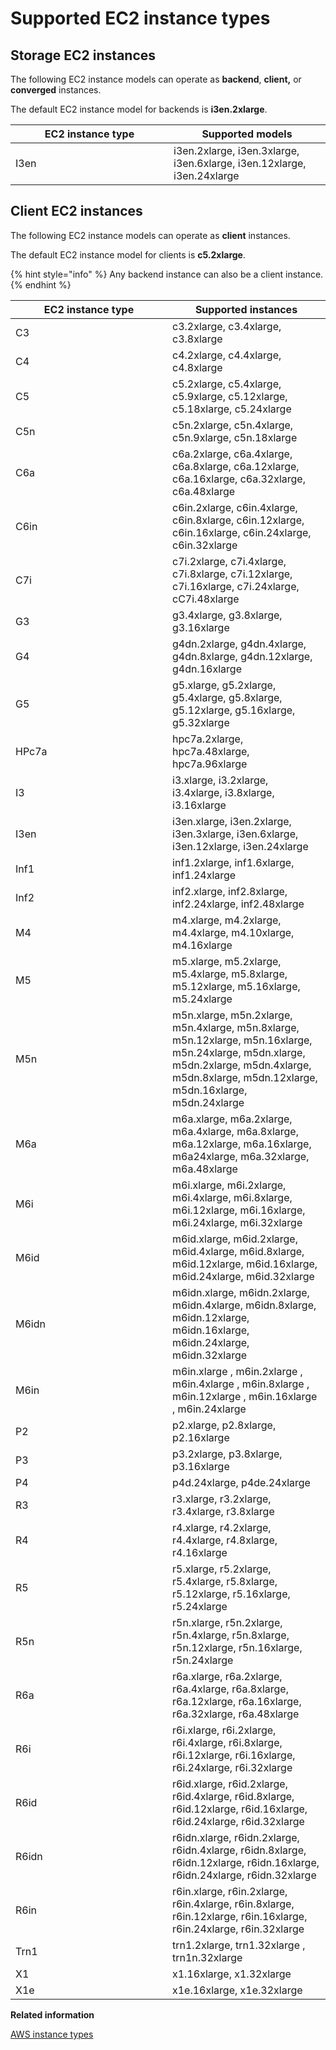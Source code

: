 # Supported EC2 instance types

## Storage EC2 instances

The following EC2 instance models can operate as **backend**, **client,** or **converged** instances.

The default EC2 instance model for backends is **i3en.2xlarge**.

<table><thead><tr><th width="237">EC2 instance type</th><th>Supported models</th></tr></thead><tbody><tr><td>I3en</td><td>i3en.2xlarge, i3en.3xlarge, i3en.6xlarge, i3en.12xlarge, i3en.24xlarge</td></tr></tbody></table>

## Client EC2 instances

The following EC2 instance models can operate as **client** instances.

The default EC2 instance model for clients is **c5.2xlarge**.

{% hint style="info" %}
Any backend instance can also be a client instance.
{% endhint %}

<table><thead><tr><th width="235">EC2 instance type</th><th>Supported instances</th></tr></thead><tbody><tr><td>C3</td><td>c3.2xlarge, c3.4xlarge, c3.8xlarge</td></tr><tr><td>C4</td><td>c4.2xlarge, c4.4xlarge, c4.8xlarge</td></tr><tr><td>C5</td><td>c5.2xlarge, c5.4xlarge, c5.9xlarge, c5.12xlarge, c5.18xlarge, c5.24xlarge</td></tr><tr><td>C5n</td><td>c5n.2xlarge, c5n.4xlarge, c5n.9xlarge, c5n.18xlarge</td></tr><tr><td>C6a</td><td>c6a.2xlarge, c6a.4xlarge, c6a.8xlarge, c6a.12xlarge, c6a.16xlarge, c6a.32xlarge, c6a.48xlarge</td></tr><tr><td>C6in</td><td>c6in.2xlarge, c6in.4xlarge, c6in.8xlarge, c6in.12xlarge, c6in.16xlarge, c6in.24xlarge, c6in.32xlarge</td></tr><tr><td>C7i</td><td>c7i.2xlarge, c7i.4xlarge, c7i.8xlarge, c7i.12xlarge, c7i.16xlarge, c7i.24xlarge, cC7i.48xlarge</td></tr><tr><td>G3</td><td>g3.4xlarge, g3.8xlarge, g3.16xlarge</td></tr><tr><td>G4</td><td>g4dn.2xlarge, g4dn.4xlarge, g4dn.8xlarge, g4dn.12xlarge, g4dn.16xlarge</td></tr><tr><td>G5</td><td>g5.xlarge, g5.2xlarge, g5.4xlarge, g5.8xlarge, g5.12xlarge, g5.16xlarge, g5.32xlarge</td></tr><tr><td>HPc7a</td><td>hpc7a.2xlarge, hpc7a.48xlarge, hpc7a.96xlarge</td></tr><tr><td>I3</td><td>i3.xlarge, i3.2xlarge, i3.4xlarge, i3.8xlarge, i3.16xlarge</td></tr><tr><td>I3en</td><td>i3en.xlarge, i3en.2xlarge, i3en.3xlarge, i3en.6xlarge, i3en.12xlarge, i3en.24xlarge</td></tr><tr><td>Inf1</td><td>inf1.2xlarge, inf1.6xlarge, inf1.24xlarge</td></tr><tr><td>Inf2</td><td>inf2.xlarge, inf2.8xlarge, inf2.24xlarge, inf2.48xlarge</td></tr><tr><td>M4</td><td>m4.xlarge, m4.2xlarge, m4.4xlarge, m4.10xlarge, m4.16xlarge</td></tr><tr><td>M5</td><td>m5.xlarge, m5.2xlarge, m5.4xlarge, m5.8xlarge, m5.12xlarge, m5.16xlarge, m5.24xlarge</td></tr><tr><td>M5n</td><td>m5n.xlarge, m5n.2xlarge, m5n.4xlarge, m5n.8xlarge, m5n.12xlarge, m5n.16xlarge, m5n.24xlarge, m5dn.xlarge, m5dn.2xlarge, m5dn.4xlarge, m5dn.8xlarge, m5dn.12xlarge, m5dn.16xlarge, m5dn.24xlarge</td></tr><tr><td>M6a</td><td>m6a.xlarge, m6a.2xlarge, m6a.4xlarge, m6a.8xlarge, m6a.12xlarge, m6a.16xlarge, m6a24xlarge, m6a.32xlarge, m6a.48xlarge</td></tr><tr><td>M6i</td><td>m6i.xlarge, m6i.2xlarge, m6i.4xlarge, m6i.8xlarge, m6i.12xlarge, m6i.16xlarge, m6i.24xlarge, m6i.32xlarge</td></tr><tr><td>M6id</td><td>m6id.xlarge, m6id.2xlarge, m6id.4xlarge, m6id.8xlarge, m6id.12xlarge, m6id.16xlarge, m6id.24xlarge, m6id.32xlarge</td></tr><tr><td>M6idn</td><td>m6idn.xlarge, m6idn.2xlarge, m6idn.4xlarge, m6idn.8xlarge, m6idn.12xlarge, m6idn.16xlarge, m6idn.24xlarge, m6idn.32xlarge</td></tr><tr><td>M6in</td><td>m6in.xlarge , m6in.2xlarge , m6in.4xlarge , m6in.8xlarge , m6in.12xlarge , m6in.16xlarge , m6in.24xlarge</td></tr><tr><td>P2</td><td>p2.xlarge, p2.8xlarge, p2.16xlarge</td></tr><tr><td>P3</td><td>p3.2xlarge, p3.8xlarge, p3.16xlarge</td></tr><tr><td>P4</td><td>p4d.24xlarge, p4de.24xlarge</td></tr><tr><td>R3</td><td>r3.xlarge, r3.2xlarge, r3.4xlarge, r3.8xlarge</td></tr><tr><td>R4</td><td>r4.xlarge, r4.2xlarge, r4.4xlarge, r4.8xlarge, r4.16xlarge</td></tr><tr><td>R5</td><td>r5.xlarge, r5.2xlarge, r5.4xlarge, r5.8xlarge, r5.12xlarge, r5.16xlarge, r5.24xlarge</td></tr><tr><td>R5n</td><td>r5n.xlarge, r5n.2xlarge, r5n.4xlarge, r5n.8xlarge, r5n.12xlarge, r5n.16xlarge, r5n.24xlarge</td></tr><tr><td>R6a</td><td>r6a.xlarge, r6a.2xlarge, r6a.4xlarge, r6a.8xlarge, r6a.12xlarge, r6a.16xlarge, r6a.32xlarge, r6a.48xlarge</td></tr><tr><td>R6i</td><td>r6i.xlarge, r6i.2xlarge, r6i.4xlarge, r6i.8xlarge, r6i.12xlarge, r6i.16xlarge, r6i.24xlarge, r6i.32xlarge</td></tr><tr><td>R6id</td><td>r6id.xlarge, r6id.2xlarge, r6id.4xlarge, r6id.8xlarge, r6id.12xlarge, r6id.16xlarge, r6id.24xlarge, r6id.32xlarge</td></tr><tr><td>R6idn</td><td>r6idn.xlarge, r6idn.2xlarge, r6idn.4xlarge, r6idn.8xlarge, r6idn.12xlarge, r6idn.16xlarge, r6idn.24xlarge, r6idn.32xlarge</td></tr><tr><td>R6in</td><td>r6in.xlarge, r6in.2xlarge, r6in.4xlarge, r6in.8xlarge, r6in.12xlarge, r6in.16xlarge, r6in.24xlarge, r6in.32xlarge</td></tr><tr><td>Trn1</td><td>trn1.2xlarge, trn1.32xlarge , trn1n.32xlarge</td></tr><tr><td>X1</td><td>x1.16xlarge, x1.32xlarge</td></tr><tr><td>X1e</td><td>x1e.16xlarge, x1e.32xlarge</td></tr></tbody></table>

**Related information**

[AWS instance types](https://aws.amazon.com/ec2/instance-types/)
